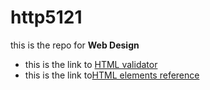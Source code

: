 # http5121
this is the repo for **Web Design**

- this is the link to [HTML validator](https://validator.w3.org/)
- this is the link to[HTML elements reference](https://developer.mozilla.org/en-US/docs/Web/HTML/Element)
